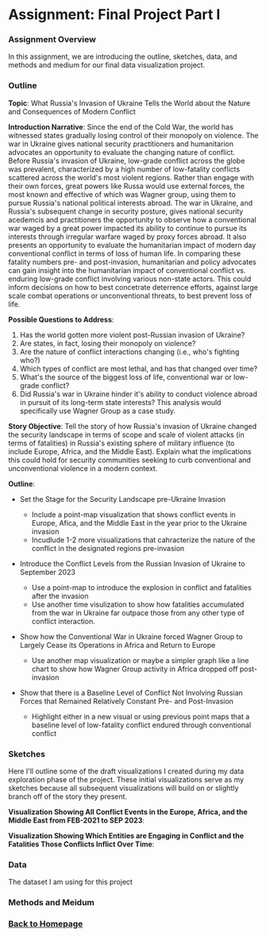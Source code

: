 # Assignment: Final Project Part I

### Assignment Overview

In this assignment, we are introducing the outline, sketches, data, and methods and medium for our final data visualization project.

### Outline

**Topic**: What Russia's Invasion of Ukraine Tells the World about the Nature and Consequences of Modern Conflict

**Introduction Narrative**: Since the end of the Cold War, the world has witnessed states gradually losing control of their monopoly on violence. The war in Ukraine gives national security practitioners and humanitarion advocates an opportunity to evaluate the changing nature of conflict. Before Russia's invasion of Ukraine, low-grade conflict across the globe was prevalent, characterized by a high number of low-fatality conflicts scattered across the world's most violent regions. Rather than engage with their own forces, great powers like Russa would use external forces, the most known and effective of which was Wagner group, using them to pursue Russia's national political interests abroad. The war in Ukraine, and Russia's subsequent change in security posture, gives national security acedemcis and practitioners the opportunity to observe how a conventional war waged by a great power impacted its ability to continue to pursue its interests through irregular warfare waged by proxy forces abroad. It also presents an opportunity to evaluate the humanitarian impact of modern day conventional conflict in terms of loss of human life. In comparing these fatality numbers pre- and post-invasion, humanitarian and policy advocates can gain insight into the humanitarian impact of conventional conflict vs. enduring low-grade conflict involving various non-state actors. This could inform decisions on how to best concetrate deterrence efforts, against large scale combat operations or unconventional threats, to best prevent loss of life. 

**Possible Questions to Address**:
1. Has the world gotten more violent post-Russian invasion of Ukraine?
2. Are states, in fact, losing their monopoly on violence?
3. Are the nature of conflict interactions changing (i.e., who's fighting who?)
4. Which types of conflict are most lethal, and has that changed over time?
5. What's the source of the biggest loss of life, conventional war or low-grade conflict?
6. Did Russia's war in Ukraine hinder it's ability to conduct violence abroad in pursuit of its long-term state interests? This analysis would specifically use Wagner Group as a case study.

**Story Objective**: Tell the story of how Russia's invasion of Ukraine changed the security landscape in terms of scope and scale of violent attacks (in terms of fatalities) in Russia's existing sphere of military influence (to include Europe, Africa, and the Middle East). Explain what the implications this could hold for security communities seeking to curb conventional and unconventional violence in a modern context.

**Outline**:
- Set the Stage for the Security Landscape pre-Ukraine Invasion
    - Include a point-map visualization that shows conflict events in Europe, Afica, and the Middle East in the  year prior to the Ukraine invasion
    - Incudlude 1-2 more visualizations that cahracterize the nature of the conflict in the designated regions pre-invasion

- Introduce the Conflict Levels from the Russian Invasion of Ukraine to September 2023
    - Use a point-map to introduce the explosion in conflict and fatalities after the invasion
    - Use another time visulization to show how fatalities accumulated from the war in Ukraine far outpace those from any other type of conflict interaction.

- Show how the Conventional War in Ukraine forced Wagner Group to Largely Cease its Operations in Africa and Return to Europe
    - Use another map visualization or maybe a simpler graph like a line chart to show how Wagner Group activity in Africa dropped off post-invasion

- Show that there is a Baseline Level of Conflict Not Involving Russian Forces that Remained Relatively Constant Pre- and Post-Invasion
    - Highlight either in a new visual or using previous point maps that a baseline level of low-fatality conflict endured through conventional conflict


### Sketches

Here I'll outline some of the draft visualizations I created during my data exploration phase of the project. These initial visualizations serve as my sketches because all subsequent visualizations will build on or slightly branch off of the story they present.

**Visualization Showing All Conflict Events in the Europe, Africa, and the Middle East from FEB-2021 to SEP 2023**:

<div class="flourish-embed flourish-map" data-src="visualisation/15191730"><script src="https://public.flourish.studio/resources/embed.js"></script></div>

**Visualization Showing Which Entities are Engaging in Conflict and the Fatalities Those Conflicts Inflict Over Time**:

<div class="flourish-embed flourish-bar-chart-race" data-src="visualisation/15193515"><script src="https://public.flourish.studio/resources/embed.js"></script></div>

### Data

The dataset I am using for this project

### Methods and Meidum


### [Back to Homepage](/README.md)